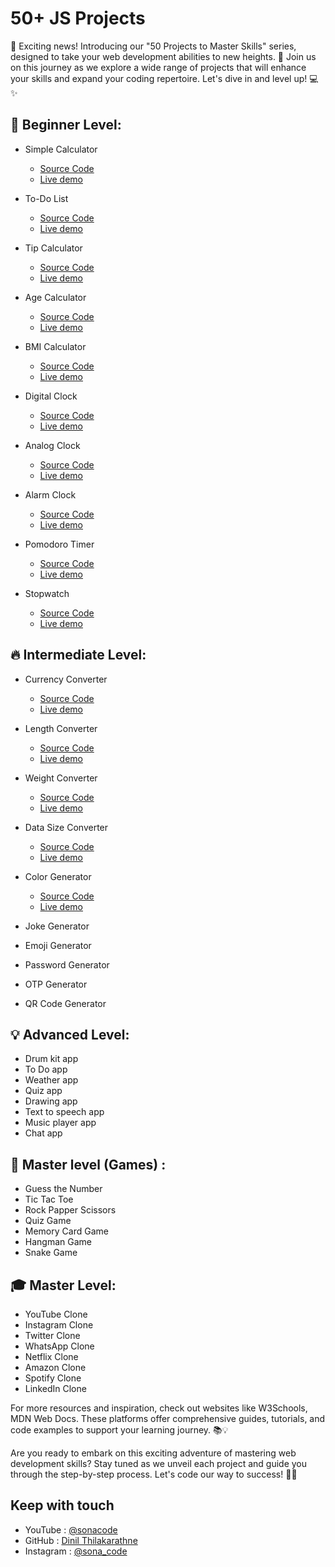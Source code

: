 # 50+ JS Projects 

📢 Exciting news! Introducing our "50 Projects to Master Skills" series, designed to take your web development abilities to new heights. 🌟 Join us on this journey as we explore a wide range of projects that will enhance your skills and expand your coding repertoire. Let's dive in and level up! 💻✨

## 🌱 Beginner Level:

- Simple Calculator
    - [Source Code](https://github.com/Dinil-Thilakarathne/50-js-projects/tree/main/simple%20calculator)
    - [Live demo](https://dinil-thilakarathne.github.io/50-js-projects/simple%20calculator/)
- To-Do List
    - [Source Code](https://github.com/Dinil-Thilakarathne/50-js-projects/tree/main/todo%20app)
    - [Live demo](https://dinil-thilakarathne.github.io/50-js-projects/todo%20app/)
- Tip Calculator
    - [Source Code](https://github.com/Dinil-Thilakarathne/50-js-projects/tree/main/tip%20calculator)
    - [Live demo](https://dinil-thilakarathne.github.io/50-js-projects/tip%20calculator/)
- Age Calculator
    - [Source Code](https://github.com/Dinil-Thilakarathne/50-js-projects/tree/main/age%20calculator)
    - [Live demo](https://dinil-thilakarathne.github.io/50-js-projects/age%20calculator/)
- BMI Calculator
    - [Source Code](https://github.com/Dinil-Thilakarathne/50-js-projects/tree/main/bmi%20calculator)
    - [Live demo](https://dinil-thilakarathne.github.io/50-js-projects/bmi%20calculator/)

- Digital Clock
    - [Source Code](https://github.com/Dinil-Thilakarathne/50-js-projects/tree/main/digital%20clock)
    - [Live demo](https://dinil-thilakarathne.github.io/50-js-projects/digital%20clock/)
- Analog Clock
    - [Source Code](https://github.com/Dinil-Thilakarathne/50-css-projects/tree/main/analog%20clock)
    - [Live demo](https://dinil-thilakarathne.github.io/50-css-projects/analog%20clock)
- Alarm Clock
    - [Source Code](https://github.com/Dinil-Thilakarathne/50-css-projects/tree/main/alarm%20clock)
    - [Live demo](https://dinil-thilakarathne.github.io/50-css-projects/alarm%20clock)
- Pomodoro Timer
    - [Source Code](https://github.com/Dinil-Thilakarathne/50-css-projects/tree/main/pomodoro%20timer)
    - [Live demo](https://dinil-thilakarathne.github.io/50-css-projects/pomodoro%20timer)
- Stopwatch
    - [Source Code](https://github.com/Dinil-Thilakarathne/50-css-projects/tree/main/stopwatch)
    - [Live demo](https://dinil-thilakarathne.github.io/50-css-projects/stopwatch)


## 🔥 Intermediate Level:

- Currency Converter
    - [Source Code](https://github.com/Dinil-Thilakarathne/50-css-projects/tree/main/currency%20converter)
    - [Live demo](https://dinil-thilakarathne.github.io/50-css-projects/currency%20converter)
- Length Converter
    - [Source Code](https://github.com/Dinil-Thilakarathne/50-css-projects/tree/main/length%20converter)
    - [Live demo](https://dinil-thilakarathne.github.io/50-css-projects/length%20converter)
- Weight Converter
    - [Source Code](https://github.com/Dinil-Thilakarathne/50-css-projects/tree/main/weight%20converter)
    - [Live demo](https://dinil-thilakarathne.github.io/50-css-projects/weight%20converter)
- Data Size Converter
    - [Source Code](https://github.com/Dinil-Thilakarathne/50-css-projects/tree/main/data%20size%20converter)
    - [Live demo](https://dinil-thilakarathne.github.io/50-css-projects/data%20size%20converter)


- Color Generator
    - [Source Code](https://github.com/Dinil-Thilakarathne/50-css-projects/tree/main/random%20color%20generator)
    - [Live demo](https://dinil-thilakarathne.github.io/50-css-projects/random%20color%20generator)
- Joke Generator
- Emoji Generator
- Password Generator
- OTP Generator
- QR Code Generator

## 💡 Advanced Level:

- Drum kit app
- To Do  app
- Weather  app
- Quiz app
- Drawing app
- Text to speech app
- Music player app
- Chat app

## 🚀 Master level (Games) :

- Guess the Number
- Tic Tac Toe
- Rock Papper Scissors
- Quiz Game
- Memory Card Game
- Hangman Game
- Snake Game


## 🎓 Master Level:

- YouTube Clone
- Instagram Clone
- Twitter Clone
- WhatsApp Clone
- Netflix Clone
- Amazon Clone
- Spotify Clone
- LinkedIn Clone

For more resources and inspiration, check out websites like W3Schools, MDN Web Docs. These platforms offer comprehensive guides, tutorials, and code examples to support your learning journey. 📚💡

Are you ready to embark on this exciting adventure of mastering web development skills? Stay tuned as we unveil each project and guide you through the step-by-step process. Let's code our way to success! 💪🌐

## Keep with touch

- YouTube : [@sonacode]("https://www.youtube.com/@sonacode/videos")
- GitHub : [Dinil Thilakarathne]("https://github.com/Dinil-Thilakarathne/")
- Instagram : [@sona_code]("https://www.instagram.com/sona_code/")